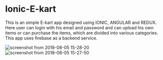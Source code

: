 # Ionic-E-kart
This is an simple E-kart app designed using IONIC, ANGULAR and REDUX.
Here user can login with his email and password and can upload his own items or can purchase the items, which are divided into various categories.
This app uses firebase as a backend service.



![screenshot from 2018-08-05 15-28-20](https://user-images.githubusercontent.com/29480663/43684862-aaaa54fe-98c5-11e8-8a6e-97e8be052cf8.png)                                     ![screenshot from 2018-08-05 15-27-50](https://user-images.githubusercontent.com/29480663/43684894-819ef352-98c6-11e8-83f3-daf268322b50.png)



